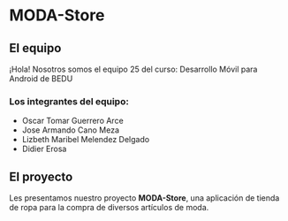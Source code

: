 # MODA-Store
## El equipo
¡Hola! Nosotros somos el equipo 25 del curso: Desarrollo Móvil para Android de BEDU
### Los integrantes del equipo:
- Oscar Tomar Guerrero Arce
- Jose Armando Cano Meza
- Lizbeth Maribel Melendez Delgado
- Didier Erosa

## El proyecto
Les presentamos nuestro proyecto **MODA-Store**, una aplicación de tienda de ropa para la compra de diversos artículos de moda.

